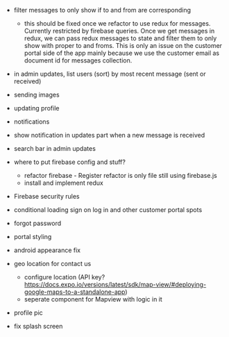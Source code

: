 - filter messages to only show if to and from are corresponding

  - this should be fixed once we refactor to use redux for messages. Currently restricted by firebase queries. Once we get messages in redux, we can pass redux messages to state and filter them to only show with proper to and froms. This is only an issue on the customer portal side of the app mainly because we use the customer email as document id for messages collection.

- in admin updates, list users (sort) by most recent message (sent or received)
- sending images
- updating profile
- notifications
- show notification in updates part when a new message is received
- search bar in admin updates
- where to put firebase config and stuff?
  - refactor firebase - Register refactor is only file still using firebase.js
  - install and implement redux
- Firebase security rules
- conditional loading sign on log in and other customer portal spots
- forgot password
- portal styling
- android appearance fix
- geo location for contact us
  - configure location (API key? https://docs.expo.io/versions/latest/sdk/map-view/#deploying-google-maps-to-a-standalone-app)
  - seperate component for Mapview with logic in it
- profile pic
- fix splash screen
